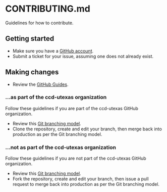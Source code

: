 # CONTRIBUTING.md

Guidelines for how to contribute.

## Getting started

- Make sure you have a [GitHub account](https://github.com/signup/free).
- Submit a ticket for your issue, assuming one does not already exist.

## Making changes

- Review the [GitHub Guides](https://guides.github.com/).

### ...as part of the ccd-utexas organization

Follow these guidelines if you are part of the ccd-utexas GitHub organization.

- Review this [Git branching model](http://nvie.com/posts/a-successful-git-branching-model/). 
- Clone the repository, create and edit your branch, then merge back into production as per the Git branching model.

### ...not as part of the ccd-utexas organization

Follow these guidelines if you are not part of the ccd-utexas GitHub organization.

- Review this [Git branching model](http://nvie.com/posts/a-successful-git-branching-model/).
- Fork the repository, create and edit your branch, then issue a pull request to merge back into production as per the Git branching model.
